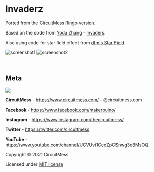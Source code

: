 # Invaderz
Ported from the [CircuitMess Ringo version](https://github.com/CircuitMess/Invaderz).

Based on the code from [Yoda Zhang](http://www.yodasvideoarcade.com/) - [Invaders](http://www.yodasvideoarcade.com/gamebuino.php).

Also using code for star field effect from [dfm's Star Field](https://github.com/dfm/Star-Field).

![screenshot1](https://github.com/CircuitMess/Invaderz-ByteBoi/master/Screenshots/screenshot1.bmp)
![screenshot2](https://github.com/CircuitMess/Invaderz-ByteBoi/master/Screenshots/screenshot2.bmp)

<br/>

## Meta


<img src="https://www.circuitmess.com/wp-content/uploads/CM-Meta-BlackHQ2.png">


**CircuitMess** - https://www.circuitmess.com/ - @circuitmess.com

**Facebook** - https://www.facebook.com/makerbuino/

**Instagram** - https://www.instagram.com/thecircuitmess/

**Twitter** - https://twitter.com/circuitmess

**YouTube** - https://www.youtube.com/channel/UCVUvt1CeoZpCSnwg3oBMsOQ

Copyright © 2021 CircuitMess

Licensed under [MIT license](https://opensource.org/licenses/MIT)


